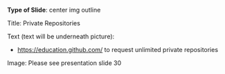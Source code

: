 **Type of Slide**: center img outline

Title: Private Repositories

Text (text will be underneath picture):

* https://education.github.com/ to request unlimited private repositories

Image: Please see presentation slide 30

